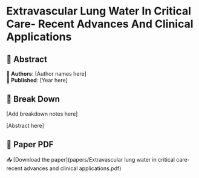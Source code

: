# Extravascular Lung Water In Critical Care- Recent Advances And Clinical Applications



## 🧬 Abstract



**👤 Authors**: [Author names here]  
**📅 Published**: [Year here]


## 🧠 Break Down

[Add breakdown notes here]

[Abstract here]



## 📄 Paper PDF

📥 [Download the paper](papers/Extravascular lung water in critical care- recent advances and clinical applications.pdf)